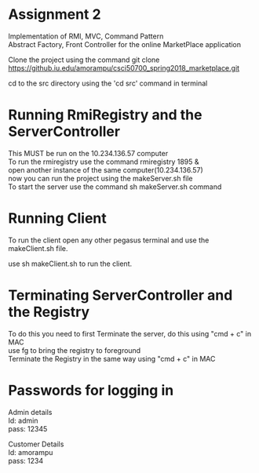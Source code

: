 # Assignment 2  
Implementation of RMI, MVC, Command Pattern  
Abstract Factory, Front Controller for the online MarketPlace application  

Clone the project using the command git clone https://github.iu.edu/amorampu/csci50700_spring2018_marketplace.git  

cd to the src directory using the 'cd src' command in terminal  

# Running RmiRegistry and the ServerController
This MUST be run on the 10.234.136.57 computer  
To run the rmiregistry use the command rmiregistry 1895 &   
open another instance of the same computer(10.234.136.57)        
now you can run the project using the makeServer.sh file  
To start the server use the command sh makeServer.sh command

# Running Client

To run the client open any other pegasus terminal and use the makeClient.sh file.  

use sh makeClient.sh to run the client.  

# Terminating ServerController and the Registry
To do this you need to first Terminate the server, do this using "cmd + c" in MAC    
use fg to bring the registry to foreground  
Terminate the Registry in the same way using "cmd + c" in MAC  

# Passwords for logging in

Admin details  
Id: admin  
pass: 12345  

Customer Details  
Id: amorampu  
pass: 1234